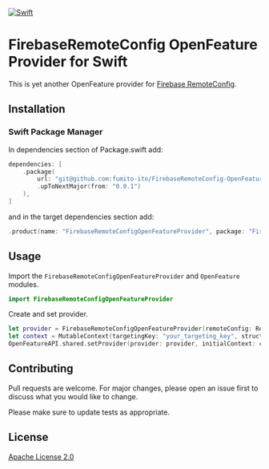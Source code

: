 
[![Swift](https://github.com/fumito-ito/FirebaseRemoteConfig-OpenFeature-Provider-Swift/actions/workflows/swift.yml/badge.svg?branch=main)](https://github.com/fumito-ito/FirebaseRemoteConfig-OpenFeature-Provider-Swift/actions/workflows/swift.yml)

# FirebaseRemoteConfig OpenFeature Provider for Swift

This is yet another OpenFeature provider for [Firebase RemoteConfig](https://firebase.google.com/docs/remote-config?hl=en).

## Installation

### Swift Package Manager

In dependencies section of Package.swift add:

```swift
dependencies: [
    .package(
        url: "git@github.com:fumito-ito/FirebaseRemoteConfig-OpenFeature-Provider-Swift.git",
        .upToNextMajor(from: "0.0.1")
    ),
]
```

and in the target dependencies section add:

```swift
.product(name: "FirebaseRemoteConfigOpenFeatureProvider", package: "FirebaseRemoteConfig-OpenFeature-Provider-Swift"),
```

## Usage

Import the `FirebaseRemoteConfigOpenFeatureProvider` and `OpenFeature` modules.

```swift
import FirebaseRemoteConfigOpenFeatureProvider
```

Create and set provider.

```swift
let provider = FirebaseRemoteConfigOpenFeatureProvider(remoteConfig: RemoteConfig.remoteConfig())
let context = MutableContext(targetingKey: "your_targeting_key", structure: MutableStructure())
OpenFeatureAPI.shared.setProvider(provider: provider, initialContext: context)
``` 

## Contributing

Pull requests are welcome. For major changes, please open an issue first
to discuss what you would like to change.

Please make sure to update tests as appropriate.

## License

[Apache License 2.0](https://choosealicense.com/licenses/apache-2.0/)
